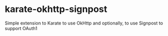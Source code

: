 # karate-okhttp-signpost

Simple extension to Karate to use OkHttp and optionally, to use Signpost to support OAuth1
